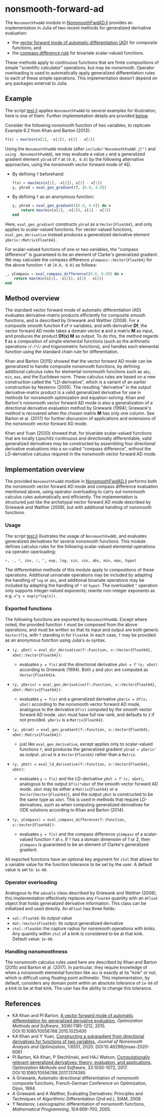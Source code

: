 # nonsmooth-forward-ad
The `NonsmoothFwdAD` module in [NonsmoothFwdAD.jl](src/NonsmoothFwdAD.jl) provides an implementation in Julia of two recent methods for generalized derivative evaluation:

- the [vector forward mode of automatic differentiation (AD)][1] for composite functions, and
- the [compass difference rule][2] for bivariate scalar-valued functions.

These methods apply to continuous functions that are finite compositions of simple "scientific calculator" operations, but may be nonsmooth. Operator overloading is used to automatically apply generalized differentiation rules to each of these simple operations. This implementation doesn't depend on any packages external to Julia.

## Example

The script [test.jl](test/test.jl) applies `NonsmoothFwdAD` to several examples for illustration; here is one of them. Further implementation details are provided [below](#implementation-overview).

Consider the following nonsmooth function of two variables, to replicate Example 6.2 from Khan and Barton (2013):
```julia
f(x) = max(min(x[1], -x[2]), x[2] - x[1])
```
Using the `NonsmoothFwdAD` module (after `include("NonsmoothFwdAD.jl")` and `using .NonsmoothFwdAD`), we may evaluate a value `y` and a generalized gradient element `yGrad` of `f` at `[0.0, 0.0]` by the following alternative approaches, using the nonsmooth vector forward mode of AD.

- By defining `f` beforehand:
	```julia
	f(x) = max(min(x[1], -x[2]), x[2] - x[1])
	y, yGrad = eval_gen_gradient(f, [0.0, 0.0])
	```
- By defining `f` as an anonymous function:
	```julia
	y, yGrad = eval_gen_gradient([0.0, 0.0]) do x
	    return max(min(x[1], -x[2]), x[2] - x[1])
	end	
	```

Here, `eval_gen_gradient` constructs `yGrad` as a `Vector{Float64}`, and only applies to scalar-valued functions. For vector-valued functions, `eval_gen_derivative` instead produces a generalized derivative element `yDeriv::Matrix{Float64}`.

For scalar-valued functions of one or two variables, the "compass difference" is guaranteed to be an element of Clarke's generalized gradient. We may calculate the compass difference `yCompass::Vector{Float64}` for the above function `f` at `[0.0, 0.0]` as follows:
```julia
_, yCompass = eval_compass_difference([0.0, 0.0]) do x
    return max(min(x[1], -x[2]), x[2] - x[1])
end	
```

## Method overview
The standard vector forward mode of automatic differentiation (AD) evaluates derivative-matrix products efficiently for composite smooth functions, and is described by Griewank and Walther (2008). For a composite smooth function **f** of *n* variables, and with derivative **Df**, the vector forward AD mode takes a domain vector **x** and a matrix **M** as input, and produces the product **Df(x) M** as output. To do this, the method regards **f** as a composition of simple elemental functions (such as the arithmetic operations `+`/`-`/`*`/`/` and trigonometric functions), and handles each elemental function using the standard chain rule for differentiation.

Khan and Barton (2015) showed that the vector forward AD mode can be generalized to handle composite nonsmooth functions, by defining additional calculus rules for elemental nonsmooth functions such as `abs`, `min`, `max`, and the Euclidean norm. These calculus rules are based on a new construction called the "LD-derivative", which is a variant of an earlier construction by Nesterov (2005). The resulting "derivative" in the output derivative-matrix product is a valid generalized derivative for use in methods for nonsmooth optimization and equation-solving. Khan and Barton's nonsmooth vector forward AD mode is also a generalization of a directional derivative evaluation method by Griewank (1994); Griewank's method is recovered when the chosen matrix **M** has only one column. See Barton et al. (2017) for further discussion of applications and extensions of the nonsmooth vector forward AD mode. 

Khan and Yuan (2020) showed that, for bivariate scalar-valued functions that are locally Lipschitz continuous and directionally differentiable, valid generalized derivatives may be constructed by assembling four directional derivative evaluations into a so-called "compass difference", without the LD-derivative calculus required in the nonsmooth vector forward AD mode. 

## Implementation overview
The provided `NonsmoothFwdAD` module in [NonsmoothFwdAD.jl](src/NonsmoothFwdAD.jl) performs both the nonsmooth vector forward AD mode and compass difference evaluation mentioned above, using operator overloading to carry out nonsmooth calculus rules automatically and efficiently. The implementation is structured just like the archetypal vector forward AD mode described by Griewank and Walther (2008), but with additional handling of nonsmooth functions.

### Usage
The script [test.jl](test/test.jl) illustrates the usage of `NonsmoothFwdAD`, and evaluates generalized derivatives for several nonsmooth functions. This module defines calculus rules for the following scalar-valued elemental operations via operator operloading:
```julia
+, -, *, inv, /, ^, exp, log, sin, cos, abs, min, max, hypot
```
The differentiation methods of this module apply to compositions of these operations. Additional univariate operations may be included by adapting the handling of `log` or `abs`, and additional bivariate operations may be included by adapting the handling of `*` or `hypot`. The overloaded `^` operation only supports integer-valued exponents; rewrite non-integer exponents as e.g. `x^y = exp(y*log(x))`.

### Exported functions
The following functions are exported by `NonsmoothFwdAD`. Except where noted, the provided function `f` must be composed from the above operations, and must be written so that its input and output are both generic `Vector{T}`s, with `T` standing in for `Float64`. In each case, `f` may be provided as an anonymous function using Julia's `do` syntax.

- `(y, yDot) = eval_dir_derivative(f::Function, x::Vector{Float64}, xDot::Vector{Float64})`:

	- evaluates `y = f(x)` and the directional derivative `yDot = f'(x; xDot)` according to Griewank (1994). Both `y` and `yDot` are computed as `Vector{Float64}`s.
	
- `(y, yDeriv) = eval_gen_derivative(f::Function, x::Vector{Float64}, xDot::Matrix{Float64})`:

	- evaluates `y = f(x)` and a generalized derivative `yDeriv = Df(x; xDot)` according to the nonsmooth vector forward AD mode, analogous to the derivative `Df(x)` computed by the smooth vector forward AD mode. `xDot` must have full row rank, and defaults to `I` if not provided. `yDeriv` is a `Matrix{Float64}`.
	
- `(y, yGrad) = eval_gen_gradient(f::Function, x::Vector{Float64}, xDot::Matrix{Float64})`:

	- just like `eval_gen_derivative`, except applies only to scalar-valued functions `f`, and produces the generalized gradient `yGrad = yDeriv'` as output. `yGrad` is a `Vector{Float64}` rather than a `Matrix`.

- `(y, yDot) = eval_ld_derivative(f::Function, x::Vector{Float64}, xDot)`:

	- evaluates `y = f(x)` and the LD-derivative `yDot = f'(x; xDot)`, analogous to the output `Df(x)*xDot` of the smooth vector forward AD mode. `xDot` may be either a `Matrix{Float64}` or a `Vector{Vector{Float64}}`, and the output `yDot` is constructed to be the same type as `xDot`. This is used in methods that require LD-derivatives, such as when computing generalized derivatives for ODE solutions according to Khan and Barton (2014).
	
- `(y, yCompass) = eval_compass_difference(f::Function, x::Vector{Float64})`:	

	- evaluates `y = f(x)` and the compass difference `yCompass` of a scalar-valued function `f` at `x`. If `f` has a domain dimension of 1 or 2, then `yCompass` is guaranteed to be an element of Clarke's generalized gradient.

All exported functions have an optional key argument for `ztol` that allows for a variable value for the function tolerance to be set by the user. A default value is set to: `1e-08`. 
	
### Operator overloading

Analogous to the `adouble` class described by Griewank and Walther (2008), this implementation effectively replaces any `Float64` quantity with an `AFloat` object that holds generalized derivative information. This class can be initialized and used directly. An `AFloat` has three fields:

- `val::Float64`: its output value
- `dot::Vector{Float64}`: its output generalized derivative
- `ztol::Float64`: the capture radius for nonsmooth operations with kinks. Any quantity within `ztol` of a kink is considered to be at that kink. Default value: `1e-08`.
	
### Handling nonsmoothness

The nonsmooth calculus rules used here are described by Khan and Barton (2015) and Barton et al. (2017). In particular, they require knowledge of when a nonsmooth elemental function like `abs` is exactly at its "kink" or not, which is difficult using floating point arithmetic. This implementation, by default, considers any domain point within an absolute tolerance of `1e-08` of a kink to be at that kink. The user has the ability to change this tolerance.

## References
- KA Khan and PI Barton, [A vector forward mode of automatic differentiation for generalized derivative evaluation][1], *Optimization Methods and Software*, 30(6):1185-1212, 2015. DOI:10.1080/10556788.2015.1025400
- KA Khan and Y Yuan, [Constructing a subgradient from directional derivatives for functions of two variables][2], *Journal of Nonsmooth Analysis and Optimization*, 1:6551, 2020. DOI:10.46298/jnsao-2020-6061
- PI Barton, KA Khan, P Stechlinski, and HAJ Watson, [Computationally relevant generalized derivatives: theory, evaluation, and applications][3], *Optimization Methods and Software*, 33:1030-1072, 2017. DOI:10.1080/10556788.2017.1374385
- A Griewank, Automatic directional differentiation of nonsmooth composite functions, French-German Conference on Optimization, Dijon, 1994.
- A Griewank and A Walther, Evaluating Derivatives: Principles and Techniques of Algorithmic Differentiation (2nd ed.), SIAM, 2008.
- Y Nesterov, Lexicographic differentiation of nonsmooth functions, *Mathematical Programming*, 104:669-700, 2005.


[1]: https://doi.org/10.1080/10556788.2015.1025400
[2]: https://doi.org/10.46298/jnsao-2020-6061
[3]: http://dx.doi.org/10.1080/10556788.2017.1374385
